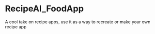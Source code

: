 # RecipeAI_FoodApp
A cool take on recipe apps, use it as a way to recreate or make your own recipe app
